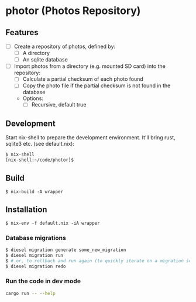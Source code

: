 # photor (Photos Repository)

## Features

- [ ] Create a repository of photos, defined by:
  - [ ] A directory
  - [ ] An sqlite database
- [ ] Import photos from a directory (e.g. mounted SD card) into the repository:
  - [ ] Calculate a partial checksum of each photo found
  - [ ] Copy the photo file if the partial checksum is not found in the database
  - Options:
    - [ ] Recursive, default true

## Development

Start nix-shell to prepare the development environment. It'll bring rust,
sqlite3 etc. (see default.nix):

```bash
$ nix-shell
[nix-shell:~/code/photor]$
```

## Build

```
$ nix-build -A wrapper
```

## Installation

```
$ nix-env -f default.nix -iA wrapper
```

### Database migrations

```bash
$ diesel migration generate some_new_migration
$ diesel migration run
$ # or, to rollback and run again (to quickly iterate on a migration script):
$ diesel migration redo
```

### Run the code in dev mode

```bash
cargo run -- --help
```
